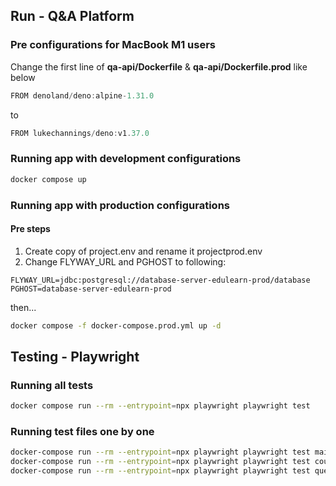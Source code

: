 ## Run - Q&A Platform 
### Pre configurations for MacBook M1 users

Change the first line of **qa-api/Dockerfile** & **qa-api/Dockerfile.prod** like below

```js
FROM denoland/deno:alpine-1.31.0
```
to
```js
FROM lukechannings/deno:v1.37.0
```

### Running app with development configurations

```bash
docker compose up
```

### Running app with production configurations

#### Pre steps
1. Create copy of project.env and rename it projectprod.env
2. Change FLYWAY_URL and PGHOST to following:
 
 ```env
 FLYWAY_URL=jdbc:postgresql://database-server-edulearn-prod/database
 PGHOST=database-server-edulearn-prod
 ```

then...

```bash
docker compose -f docker-compose.prod.yml up -d
```

## Testing - Playwright
### Running all tests

```bash
docker compose run --rm --entrypoint=npx playwright playwright test
```

### Running test files one by one

```bash
docker-compose run --rm --entrypoint=npx playwright playwright test mainpage.spec.js
docker-compose run --rm --entrypoint=npx playwright playwright test coursepage.spec.js
docker-compose run --rm --entrypoint=npx playwright playwright test questionpage.spec.js
```
